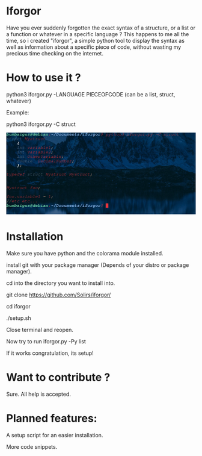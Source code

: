 # Iforgor

Have you ever suddenly forgotten the exact syntax of a structure, or a list or a function or whatever in a specific language ?
This happens to me all the time, so i created "iforgor", a simple python tool to display the syntax as well as information about a specific piece of code, without wasting my precious time checking on the internet.


# How to use it ?


python3 iforgor.py -LANGUAGE PIECEOFCODE (can be a list, struct, whatever)

Example:

python3 iforgor.py -C struct

![alt text](https://github.com/Solirs/iforgor/blob/master/ressources/demo.png?raw=true)


# Installation 

Make sure you have python and the colorama module installed.

install git with your package manager (Depends of your distro or package manager).

cd into the directory you want to install into.

git clone https://github.com/Solirs/iforgor/

cd iforgor

./setup.sh

Close terminal and reopen.

Now try to run iforgor.py -Py list

If it works congratulation, its setup!






# Want to contribute ?

Sure. All help is accepted.


# Planned features:

A setup script for an easier installation.

More code snippets.

